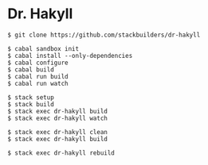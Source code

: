 # Dr. Hakyll

```
$ git clone https://github.com/stackbuilders/dr-hakyll
```

```
$ cabal sandbox init
$ cabal install --only-dependencies
$ cabal configure
$ cabal build
$ cabal run build
$ cabal run watch
```

```
$ stack setup
$ stack build
$ stack exec dr-hakyll build
$ stack exec dr-hakyll watch
```

```
$ stack exec dr-hakyll clean
$ stack exec dr-hakyll build
```

```
$ stack exec dr-hakyll rebuild
```

[hakyll]: http://jaspervdj.be/hakyll/

[bootstrap]: http://getbootstrap.com/
[bootstrap-blog]: http://getbootstrap.com/examples/blog/

[walking]: http://www.gutenberg.org/ebooks/1022
